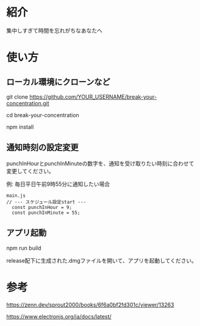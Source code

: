 # 紹介
集中しすぎて時間を忘れがちなあなたへ

# 使い方
## ローカル環境にクローンなど
git clone https://github.com/YOUR_USERNAME/break-your-concentration.git

cd break-your-concentration

npm install

## 通知時刻の設定変更
punchInHourとpunchInMinuteの数字を、通知を受け取りたい時刻に合わせて変更してください。

例: 毎日平日午前9時55分に通知したい場合
```
main.js
// --- スケジュール設定start ---
  const punchInHour = 9;
  const punchInMinute = 55;
```

## アプリ起動
npm run build

release配下に生成された.dmgファイルを開いて、アプリを起動してください。

# 参考
https://zenn.dev/sprout2000/books/6f6a0bf2fd301c/viewer/13263

https://www.electronjs.org/ja/docs/latest/
